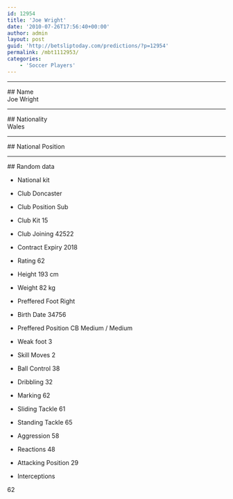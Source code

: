 ```yaml
---
id: 12954
title: 'Joe Wright'
date: '2010-07-26T17:56:40+00:00'
author: admin
layout: post
guid: 'http://betsliptoday.com/predictions/?p=12954'
permalink: /mbt1112953/
categories:
    - 'Soccer Players'
---
```


- - - - - -

\## Name  
 Joe Wright

- - - - - -

\## Nationality  
 Wales

- - - - - -

\## National Position

- - - - - -

\## Random data

- National kit
- Club
 Doncaster

- Club Position
 Sub

- Club Kit
 15

- Club Joining
 42522

- Contract Expiry
 2018

- Rating
 62

- Height
 193 cm

- Weight
 82 kg

- Preffered Foot
 Right

- Birth Date
 34756

- Preffered Position
 CB Medium / Medium

- Weak foot
 3

- Skill Moves
 2

- Ball Control
 38

- Dribbling
 32

- Marking
 62

- Sliding Tackle
 61

- Standing Tackle
 65

- Aggression
 58

- Reactions
 48

- Attacking Position
 29

- Interceptions

 62